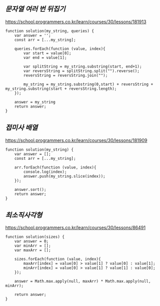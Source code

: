 
*문자열 여러 번 뒤집기*
-- 
https://school.programmers.co.kr/learn/courses/30/lessons/181913

```
function solution(my_string, queries) {
    var answer = '';
    const arr = [...my_string];
    
    queries.forEach(function (value, index){
        var start = value[0];
        var end = value[1];
        
        var splitString = my_string.substring(start, end+1);
        var reversString = splitString.split("").reverse();
        reversString = reversString.join("");
        
        my_string = my_string.substring(0,start) + reversString + my_string.substring(start + reversString.length);
    });
    
    answer = my_string
    return answer;
}
```


*접미사 배열*
-- 

https://school.programmers.co.kr/learn/courses/30/lessons/181909

```
function solution(my_string) {
    var answer = [];
    const arr = [...my_string];
    
    arr.forEach(function (value, index){
        console.log(index);
        answer.push(my_string.slice(index));
    });
    
    answer.sort();
    return answer;
}
```




*최소직사각형*
-- 

https://school.programmers.co.kr/learn/courses/30/lessons/86491

```
function solution(sizes) {
    var answer = 0;
    var minArr = [];
    var maxArr = [];
    
    sizes.forEach(function (value, index){
        maxArr[index] = value[0] > value[1] ? value[0] : value[1];
        minArr[index] = value[0] > value[1] ? value[1] : value[0];
    });
    
    answer = Math.max.apply(null, maxArr) * Math.max.apply(null, minArr);
    
    return answer;
}
```
